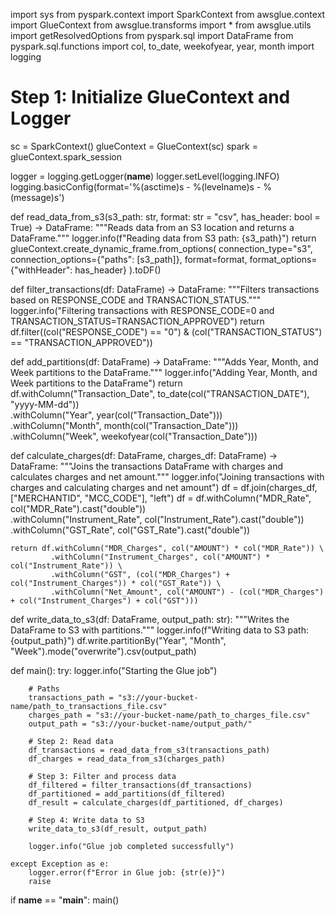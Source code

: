 import sys
from pyspark.context import SparkContext
from awsglue.context import GlueContext
from awsglue.transforms import *
from awsglue.utils import getResolvedOptions
from pyspark.sql import DataFrame
from pyspark.sql.functions import col, to_date, weekofyear, year, month
import logging

# Step 1: Initialize GlueContext and Logger
sc = SparkContext()
glueContext = GlueContext(sc)
spark = glueContext.spark_session

logger = logging.getLogger(__name__)
logger.setLevel(logging.INFO)
logging.basicConfig(format='%(asctime)s - %(levelname)s - %(message)s')

def read_data_from_s3(s3_path: str, format: str = "csv", has_header: bool = True) -> DataFrame:
    """Reads data from an S3 location and returns a DataFrame."""
    logger.info(f"Reading data from S3 path: {s3_path}")
    return glueContext.create_dynamic_frame.from_options(
        connection_type="s3",
        connection_options={"paths": [s3_path]},
        format=format,
        format_options={"withHeader": has_header}
    ).toDF()

def filter_transactions(df: DataFrame) -> DataFrame:
    """Filters transactions based on RESPONSE_CODE and TRANSACTION_STATUS."""
    logger.info("Filtering transactions with RESPONSE_CODE=0 and TRANSACTION_STATUS=TRANSACTION_APPROVED")
    return df.filter((col("RESPONSE_CODE") == "0") & (col("TRANSACTION_STATUS") == "TRANSACTION_APPROVED"))

def add_partitions(df: DataFrame) -> DataFrame:
    """Adds Year, Month, and Week partitions to the DataFrame."""
    logger.info("Adding Year, Month, and Week partitions to the DataFrame")
    return df.withColumn("Transaction_Date", to_date(col("TRANSACTION_DATE"), "yyyy-MM-dd")) \
             .withColumn("Year", year(col("Transaction_Date"))) \
             .withColumn("Month", month(col("Transaction_Date"))) \
             .withColumn("Week", weekofyear(col("Transaction_Date")))

def calculate_charges(df: DataFrame, charges_df: DataFrame) -> DataFrame:
    """Joins the transactions DataFrame with charges and calculates charges and net amount."""
    logger.info("Joining transactions with charges and calculating charges and net amount")
    df = df.join(charges_df, ["MERCHANTID", "MCC_CODE"], "left")
    df = df.withColumn("MDR_Rate", col("MDR_Rate").cast("double")) \
           .withColumn("Instrument_Rate", col("Instrument_Rate").cast("double")) \
           .withColumn("GST_Rate", col("GST_Rate").cast("double"))

    return df.withColumn("MDR_Charges", col("AMOUNT") * col("MDR_Rate")) \
             .withColumn("Instrument_Charges", col("AMOUNT") * col("Instrument_Rate")) \
             .withColumn("GST", (col("MDR_Charges") + col("Instrument_Charges")) * col("GST_Rate")) \
             .withColumn("Net_Amount", col("AMOUNT") - (col("MDR_Charges") + col("Instrument_Charges") + col("GST")))

def write_data_to_s3(df: DataFrame, output_path: str):
    """Writes the DataFrame to S3 with partitions."""
    logger.info(f"Writing data to S3 path: {output_path}")
    df.write.partitionBy("Year", "Month", "Week").mode("overwrite").csv(output_path)

def main():
    try:
        logger.info("Starting the Glue job")

        # Paths
        transactions_path = "s3://your-bucket-name/path_to_transactions_file.csv"
        charges_path = "s3://your-bucket-name/path_to_charges_file.csv"
        output_path = "s3://your-bucket-name/output_path/"

        # Step 2: Read data
        df_transactions = read_data_from_s3(transactions_path)
        df_charges = read_data_from_s3(charges_path)

        # Step 3: Filter and process data
        df_filtered = filter_transactions(df_transactions)
        df_partitioned = add_partitions(df_filtered)
        df_result = calculate_charges(df_partitioned, df_charges)

        # Step 4: Write data to S3
        write_data_to_s3(df_result, output_path)

        logger.info("Glue job completed successfully")

    except Exception as e:
        logger.error(f"Error in Glue job: {str(e)}")
        raise

if __name__ == "__main__":
    main()
